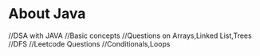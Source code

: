 # About Java
//DSA with JAVA
//Basic concepts
//Questions on Arrays,Linked List,Trees
//DFS
//Leetcode Questions 
//Conditionals,Loops

